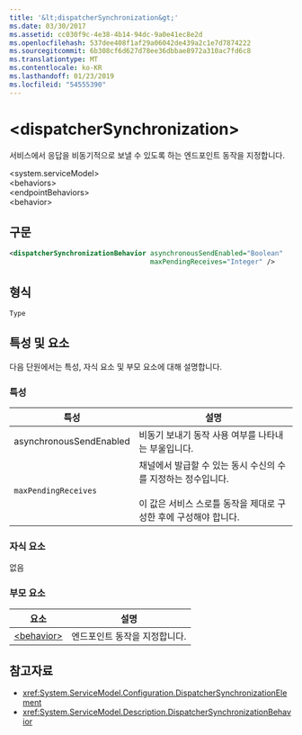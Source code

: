 ```yaml
---
title: '&lt;dispatcherSynchronization&gt;'
ms.date: 03/30/2017
ms.assetid: cc030f9c-4e38-4b14-94dc-9a0e41ec8e2d
ms.openlocfilehash: 537dee408f1af29a06042de439a2c1e7d7874222
ms.sourcegitcommit: 6b308cf6d627d78ee36dbbae8972a310ac7fd6c8
ms.translationtype: MT
ms.contentlocale: ko-KR
ms.lasthandoff: 01/23/2019
ms.locfileid: "54555390"
---
```

# <a name="ltdispatchersynchronizationgt"></a>&lt;dispatcherSynchronization&gt;
  
서비스에서 응답을 비동기적으로 보낼 수 있도록 하는 엔드포인트 동작을 지정합니다.  
  
\<system.serviceModel>  
\<behaviors>  
\<endpointBehaviors>  
\<behavior>  
  
## <a name="syntax"></a>구문  
  
```xml  
<dispatcherSynchronizationBehavior asynchronousSendEnabled="Boolean"
                                   maxPendingReceives="Integer" />
```  
  
## <a name="type"></a>형식  
  
`Type`  
  
## <a name="attributes-and-elements"></a>특성 및 요소  
  
다음 단원에서는 특성, 자식 요소 및 부모 요소에 대해 설명합니다.  
  
### <a name="attributes"></a>특성

| 특성               | 설명       |
| ----------------------- | ----------------- |
| asynchronousSendEnabled | 비동기 보내기 동작 사용 여부를 나타내는 부울입니다. |
| `maxPendingReceives`    | 채널에서 발급할 수 있는 동시 수신의 수를 지정하는 정수입니다.<br /><br /> 이 값은 서비스 스로틀 동작을 제대로 구성한 후에 구성해야 합니다. |

### <a name="child-elements"></a>자식 요소

없음

### <a name="parent-elements"></a>부모 요소

| 요소 | 설명 |  
| ------- | ----------- |  
| [\<behavior>](../../../../../docs/framework/configure-apps/file-schema/wcf/behavior-of-endpointbehaviors.md)|엔드포인트 동작을 지정합니다. |

## <a name="see-also"></a>참고자료

- <xref:System.ServiceModel.Configuration.DispatcherSynchronizationElement>
- <xref:System.ServiceModel.Description.DispatcherSynchronizationBehavior>

